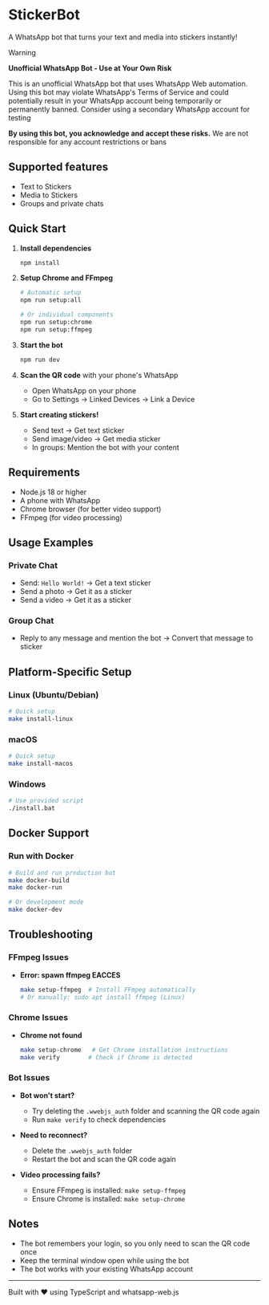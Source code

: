 # StickerBot

A WhatsApp bot that turns your text and media into stickers instantly!

> [!WARNING]
> **Unofficial WhatsApp Bot - Use at Your Own Risk**
> 
> This is an unofficial WhatsApp bot that uses WhatsApp Web automation. Using this bot may violate WhatsApp's Terms of Service and could potentially result in your WhatsApp account being temporarily or permanently banned.
> Consider using a secondary WhatsApp account for testing
>
> **By using this bot, you acknowledge and accept these risks.** We are not responsible for any account restrictions or bans

## Supported features

- Text to Stickers
- Media to Stickers
- Groups and private chats

## Quick Start

1. **Install dependencies**
   ```bash
   npm install
   ```

2. **Setup Chrome and FFmpeg**
   ```bash
   # Automatic setup
   npm run setup:all
   
   # Or individual components
   npm run setup:chrome
   npm run setup:ffmpeg
   ```

3. **Start the bot**
   ```bash
   npm run dev
   ```

4. **Scan the QR code** with your phone's WhatsApp
   - Open WhatsApp on your phone
   - Go to Settings → Linked Devices → Link a Device

5. **Start creating stickers!**
   - Send text → Get text sticker
   - Send image/video → Get media sticker
   - In groups: Mention the bot with your content

## Requirements

- Node.js 18 or higher
- A phone with WhatsApp
- Chrome browser (for better video support)
- FFmpeg (for video processing)

## Usage Examples

### Private Chat
- Send: `Hello World!` → Get a text sticker
- Send a photo → Get it as a sticker
- Send a video → Get it as a sticker

### Group Chat
- Reply to any message and mention the bot → Convert that message to sticker

## Platform-Specific Setup

### **Linux (Ubuntu/Debian)**
```bash
# Quick setup
make install-linux
```

### **macOS**
```bash
# Quick setup
make install-macos
```

### **Windows**
```bash
# Use provided script
./install.bat
```

## Docker Support

### **Run with Docker**
```bash
# Build and run production bot
make docker-build
make docker-run

# Or development mode
make docker-dev
```

## Troubleshooting

### **FFmpeg Issues**
- **Error: spawn ffmpeg EACCES**
  ```bash
  make setup-ffmpeg  # Install FFmpeg automatically
  # Or manually: sudo apt install ffmpeg (Linux)
  ```

### **Chrome Issues**
- **Chrome not found**
  ```bash
  make setup-chrome   # Get Chrome installation instructions
  make verify        # Check if Chrome is detected
  ```

### **Bot Issues**
- **Bot won't start?**
  - Try deleting the `.wwebjs_auth` folder and scanning the QR code again
  - Run `make verify` to check dependencies

- **Need to reconnect?**
  - Delete the `.wwebjs_auth` folder
  - Restart the bot and scan the QR code again

- **Video processing fails?**
  - Ensure FFmpeg is installed: `make setup-ffmpeg`
  - Ensure Chrome is installed: `make setup-chrome`

## Notes

- The bot remembers your login, so you only need to scan the QR code once
- Keep the terminal window open while using the bot
- The bot works with your existing WhatsApp account

---

Built with ❤️ using TypeScript and whatsapp-web.js
